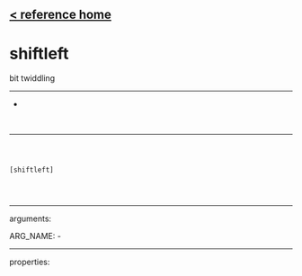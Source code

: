[< reference home](index.html)
---

# shiftleft


bit twiddling

---

-
<br>


---


```



[shiftleft]


            
```

---
arguments:

ARG_NAME: -<br>

---
properties:


